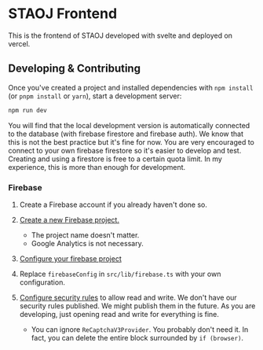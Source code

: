 # STAOJ Frontend

This is the frontend of STAOJ developed with svelte and deployed on vercel. 

## Developing & Contributing

Once you've created a project and installed dependencies with `npm install` (or `pnpm install` or `yarn`), start a development server:

```bash
npm run dev
```

You will find that the local development version is automatically connected to the database (with firebase firestore and firebase auth). We know that this is not the best practice but it's fine for now. You are very encouraged to connect to your own firebase firestore so it's easier to develop and test. Creating and using a firestore is free to a certain quota limit. In my experience, this is more than enough for development.  

### Firebase

1. Create a Firebase account if you already haven't done so.
1. [Create a new Firebase project.](https://console.firebase.google.com/u/0/)

   - The project name doesn't matter. 
   - Google Analytics is not necessary.

1. [Configure your firebase project](https://firebase.google.com/docs/web/learn-more#config-object)
1. Replace `firebaseConfig` in `src/lib/firebase.ts` with your own configuration.
1. [Configure security rules](https://firebase.google.com/docs/firestore/security/get-started) to allow read and write. We don't have our security rules published. We might publish them in the future. As you are developing, just opening read and write for everything is fine.
    - You can ignore `ReCaptchaV3Provider`. You probably don't need it. In fact, you can delete the entire block surrounded by `if (browser)`. 
